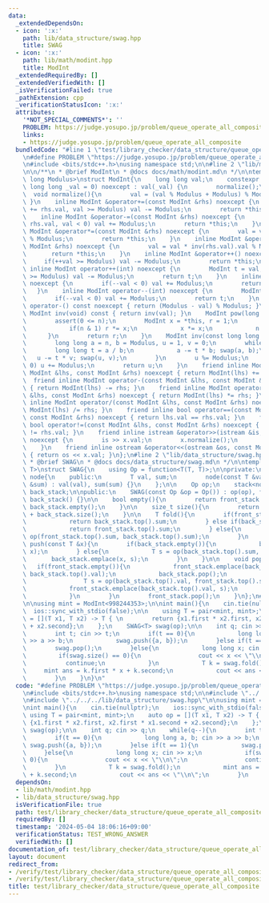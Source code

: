 ```yaml
---
data:
  _extendedDependsOn:
  - icon: ':x:'
    path: lib/data_structure/swag.hpp
    title: SWAG
  - icon: ':x:'
    path: lib/math/modint.hpp
    title: ModInt
  _extendedRequiredBy: []
  _extendedVerifiedWith: []
  _isVerificationFailed: true
  _pathExtension: cpp
  _verificationStatusIcon: ':x:'
  attributes:
    '*NOT_SPECIAL_COMMENTS*': ''
    PROBLEM: https://judge.yosupo.jp/problem/queue_operate_all_composite
    links:
    - https://judge.yosupo.jp/problem/queue_operate_all_composite
  bundledCode: "#line 1 \"test/library_checker/data_structure/queue_operate_all_composite.test.cpp\"\
    \n#define PROBLEM \"https://judge.yosupo.jp/problem/queue_operate_all_composite\"\
    \n#include <bits/stdc++.h>\nusing namespace std;\n\n#line 2 \"lib/math/modint.hpp\"\
    \n\n/**\n * @brief ModInt\n * @docs docs/math/modint.md\n */\n\ntemplate <long\
    \ long Modulus>\nstruct ModInt{\n    long long val;\n    constexpr ModInt(const\
    \ long long _val = 0) noexcept : val(_val) {\n        normalize();\n    }\n  \
    \  void normalize(){\n        val = (val % Modulus + Modulus) % Modulus;\n   \
    \ }\n    inline ModInt &operator+=(const ModInt &rhs) noexcept {\n        if(val\
    \ += rhs.val, val >= Modulus) val -= Modulus;\n        return *this;\n    }\n\
    \    inline ModInt &operator-=(const ModInt &rhs) noexcept {\n        if(val -=\
    \ rhs.val, val < 0) val += Modulus;\n        return *this;\n    }\n    inline\
    \ ModInt &operator*=(const ModInt &rhs) noexcept {\n        val = val * rhs.val\
    \ % Modulus;\n        return *this;\n    }\n    inline ModInt &operator/=(const\
    \ ModInt &rhs) noexcept {\n        val = val * inv(rhs.val).val % Modulus;\n \
    \       return *this;\n    }\n    inline ModInt &operator++() noexcept {\n   \
    \     if(++val >= Modulus) val -= Modulus;\n        return *this;\n    }\n   \
    \ inline ModInt operator++(int) noexcept {\n        ModInt t = val;\n        if(++val\
    \ >= Modulus) val -= Modulus;\n        return t;\n    }\n    inline ModInt &operator--()\
    \ noexcept {\n        if(--val < 0) val += Modulus;\n        return *this;\n \
    \   }\n    inline ModInt operator--(int) noexcept {\n        ModInt t = val;\n\
    \        if(--val < 0) val += Modulus;\n        return t;\n    }\n    inline ModInt\
    \ operator-() const noexcept { return (Modulus - val) % Modulus; }\n    inline\
    \ ModInt inv(void) const { return inv(val); }\n    ModInt pow(long long n){\n\
    \        assert(0 <= n);\n        ModInt x = *this, r = 1;\n        while(n){\n\
    \            if(n & 1) r *= x;\n            x *= x;\n            n >>= 1;\n  \
    \      }\n        return r;\n    }\n    ModInt inv(const long long n) const {\n\
    \        long long a = n, b = Modulus, u = 1, v = 0;\n        while(b){\n    \
    \        long long t = a / b;\n            a -= t * b; swap(a, b);\n         \
    \   u -= t * v; swap(u, v);\n        }\n        u %= Modulus;\n        if(u <\
    \ 0) u += Modulus;\n        return u;\n    }\n    friend inline ModInt operator+(const\
    \ ModInt &lhs, const ModInt &rhs) noexcept { return ModInt(lhs) += rhs; }\n  \
    \  friend inline ModInt operator-(const ModInt &lhs, const ModInt &rhs) noexcept\
    \ { return ModInt(lhs) -= rhs; }\n    friend inline ModInt operator*(const ModInt\
    \ &lhs, const ModInt &rhs) noexcept { return ModInt(lhs) *= rhs; }\n    friend\
    \ inline ModInt operator/(const ModInt &lhs, const ModInt &rhs) noexcept { return\
    \ ModInt(lhs) /= rhs; }\n    friend inline bool operator==(const ModInt &lhs,\
    \ const ModInt &rhs) noexcept { return lhs.val == rhs.val; }\n    friend inline\
    \ bool operator!=(const ModInt &lhs, const ModInt &rhs) noexcept { return lhs.val\
    \ != rhs.val; }\n    friend inline istream &operator>>(istream &is, ModInt &x)\
    \ noexcept {\n        is >> x.val;\n        x.normalize();\n        return is;\n\
    \    }\n    friend inline ostream &operator<<(ostream &os, const ModInt &x) noexcept\
    \ { return os << x.val; }\n};\n#line 2 \"lib/data_structure/swag.hpp\"\n\n/**\n\
    \ * @brief SWAG\n * @docs docs/data_structure/swag.md\n */\n\ntemplate <typename\
    \ T>\nstruct SWAG{\n    using Op = function<T(T, T)>;\n\nprivate:\n    struct\
    \ node{\n    public:\n        T val, sum;\n        node(const T &val, const T\
    \ &sum) : val(val), sum(sum) {}\n    };\n\n    Op op;\n    stack<node> front_stack,\
    \ back_stack;\n\npublic:\n    SWAG(const Op &op = Op()) : op(op), front_stack(),\
    \ back_stack() {}\n\n    bool empty(){\n        return front_stack.empty() &&\
    \ back_stack.empty();\n    }\n\n    size_t size(){\n        return front_stack.size()\
    \ + back_stack.size();\n    }\n\n    T fold(){\n        if(front_stack.empty()){\n\
    \            return back_stack.top().sum;\n        } else if(back_stack.empty()){\n\
    \            return front_stack.top().sum;\n        } else{\n            return\
    \ op(front_stack.top().sum, back_stack.top().sum);\n        }\n    }\n\n    void\
    \ push(const T &x){\n        if(back_stack.empty()){\n            back_stack.emplace(x,\
    \ x);\n        } else{\n            T s = op(back_stack.top().sum, x);\n     \
    \       back_stack.emplace(x, s);\n        }\n    }\n\n    void pop(){\n     \
    \   if(front_stack.empty()){\n            front_stack.emplace(back_stack.top().val,\
    \ back_stack.top().val);\n            back_stack.pop();\n            while(!back_stack.empty()){\n\
    \                T s = op(back_stack.top().val, front_stack.top().sum);\n    \
    \            front_stack.emplace(back_stack.top().val, s);\n                back_stack.pop();\n\
    \            }\n        }\n        front_stack.pop();\n    }\n};\n#line 7 \"test/library_checker/data_structure/queue_operate_all_composite.test.cpp\"\
    \n\nusing mint = ModInt<998244353>;\n\nint main(){\n    cin.tie(nullptr);\n  \
    \  ios::sync_with_stdio(false);\n\n    using T = pair<mint, mint>;\n    auto op\
    \ = [](T x1, T x2) -> T { \n        return {x1.first * x2.first, x2.first * x1.second\
    \ + x2.second};\n    };\n    SWAG<T> swag(op);\n\n    int q; cin >> q;\n    while(q--){\n\
    \        int t; cin >> t;\n        if(t == 0){\n            long long a, b; cin\
    \ >> a >> b;\n            swag.push({a, b});\n        }else if(t == 1){\n    \
    \        swag.pop();\n        }else{\n            long long x; cin >> x;\n   \
    \         if(swag.size() == 0){\n                cout << x << \"\\n\";\n     \
    \           continue;\n            }\n            T k = swag.fold();\n       \
    \     mint ans = k.first * x + k.second;\n            cout << ans << \"\\n\";\n\
    \        }\n    }\n}\n"
  code: "#define PROBLEM \"https://judge.yosupo.jp/problem/queue_operate_all_composite\"\
    \n#include <bits/stdc++.h>\nusing namespace std;\n\n#include \"../../../lib/math/modint.hpp\"\
    \n#include \"../../../lib/data_structure/swag.hpp\"\n\nusing mint = ModInt<998244353>;\n\
    \nint main(){\n    cin.tie(nullptr);\n    ios::sync_with_stdio(false);\n\n   \
    \ using T = pair<mint, mint>;\n    auto op = [](T x1, T x2) -> T { \n        return\
    \ {x1.first * x2.first, x2.first * x1.second + x2.second};\n    };\n    SWAG<T>\
    \ swag(op);\n\n    int q; cin >> q;\n    while(q--){\n        int t; cin >> t;\n\
    \        if(t == 0){\n            long long a, b; cin >> a >> b;\n           \
    \ swag.push({a, b});\n        }else if(t == 1){\n            swag.pop();\n   \
    \     }else{\n            long long x; cin >> x;\n            if(swag.size() ==\
    \ 0){\n                cout << x << \"\\n\";\n                continue;\n    \
    \        }\n            T k = swag.fold();\n            mint ans = k.first * x\
    \ + k.second;\n            cout << ans << \"\\n\";\n        }\n    }\n}"
  dependsOn:
  - lib/math/modint.hpp
  - lib/data_structure/swag.hpp
  isVerificationFile: true
  path: test/library_checker/data_structure/queue_operate_all_composite.test.cpp
  requiredBy: []
  timestamp: '2024-05-04 18:06:16+09:00'
  verificationStatus: TEST_WRONG_ANSWER
  verifiedWith: []
documentation_of: test/library_checker/data_structure/queue_operate_all_composite.test.cpp
layout: document
redirect_from:
- /verify/test/library_checker/data_structure/queue_operate_all_composite.test.cpp
- /verify/test/library_checker/data_structure/queue_operate_all_composite.test.cpp.html
title: test/library_checker/data_structure/queue_operate_all_composite.test.cpp
---
```

